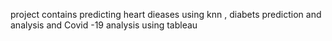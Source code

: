project contains predicting heart dieases using knn , diabets prediction and analysis and Covid -19 analysis using tableau 
